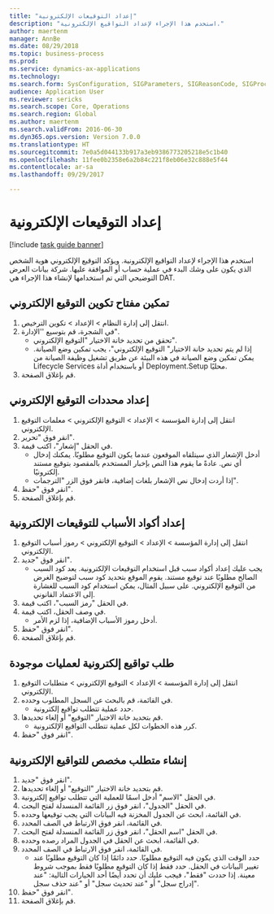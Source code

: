 ```yaml
--- 
title: "إعداد التوقيعات الإلكترونية"
description: "استخدم هذا الإجراء لإعداد التواقيع الإلكترونية."
author: maertenm
manager: AnnBe
ms.date: 08/29/2018
ms.topic: business-process
ms.prod: 
ms.service: dynamics-ax-applications
ms.technology: 
ms.search.form: SysConfiguration, SIGParameters, SIGReasonCode, SIGProcSetup
audience: Application User
ms.reviewer: sericks
ms.search.scope: Core, Operations
ms.search.region: Global
ms.author: maertenm
ms.search.validFrom: 2016-06-30
ms.dyn365.ops.version: Version 7.0.0
ms.translationtype: HT
ms.sourcegitcommit: 7e0a5d044133b917a3eb9386773205218e5c1b40
ms.openlocfilehash: 11fee0b2358e6a2b84c221f8eb06e32c888e5f44
ms.contentlocale: ar-sa
ms.lasthandoff: 09/29/2017

---
```

# <a name="set-up-electronic-signatures"></a>إعداد التوقيعات الإلكترونية

[!include [task guide banner](../../includes/task-guide-banner.md)]

استخدم هذا الإجراء لإعداد التواقيع الإلكترونية. ويؤكد التوقيع الإلكتروني هوية الشخص الذي يكون على وشك البدء في عملية حساب أو الموافقة عليها. شركة بيانات العرض التوضيحي التي تم استخدامها لإنشاء هذا الإجراء هي DAT.


## <a name="enable-the-electronic-signature-configuration-key"></a>تمكين مفتاح تكوين التوقيع الإلكتروني
1. انتقل إلى إدارة النظام > الإعداد > تكوين الترخيص.
2. في الشجرة، قم بتوسيع ''الإدارة".
    * تحقق من تحديد خانة الاختيار "التوقيع الإلكتروني".  
    * إذا لم يتم تحديد خانة الاختيار" التوقيع الإلكتروني"، يجب تمكين وضع الصيانة. يمكن تمكين وضع الصيانة في هذه البيئة عن طريق تشغيل وظيفة الصيانة من Lifecycle Services أو باستخدام أداة Deployment.Setup محليًا.  
3. قم بإغلاق الصفحة.

## <a name="set-up-electronic-signature-parameters"></a>إعداد محددات التوقيع الإلكتروني
1. انتقل إلى إدارة المؤسسة > الإعداد > التوقيع الإلكتروني > معلمات التوقيع الإلكتروني.
2. انقر فوق "تحرير".
3. في الحقل "إشعار"، اكتب قيمة.
    * أدخل الإشعار الذي سيتلقاه الموقعون عندما يكون التوقيع مطلوبًا. يمكنك إدخال أي نص. عادةً ما يقوم هذا النص بإخبار المستخدم بالمقصود بتوقيع مستند إلكترونيًا.  
    * إذا أردت إدخال نص الإشعار بلغات إضافية، فانقر فوق الزر "الترجمات".  
4. انقر فوق "حفظ".
5. قم بإغلاق الصفحة.

## <a name="set-up-reason-codes-for-electronic-signatures"></a>إعداد أكواد الأسباب للتوقيعات الإلكترونية
1. انتقل إلى إدارة المؤسسة > الإعداد > التوقيع الإلكتروني > رموز أسباب التوقيع الإلكتروني.
2. انقر فوق "جديد".
    * يجب عليك إعداد أكواد سبب قبل استخدام التوقيعات الإلكترونية. يعد كود السبب الصالح مطلوبًا عند توقيع مستند.     يقوم الموقع بتحديد كود سبب لتوضيح الغرض من التوقيع الإلكتروني. على سبيل المثال، يمكن استخدام كود السبب للغشارة إلى الاعتماد القانوني.  
3. في الحقل "رمز السبب"، اكتب قيمة.
4. في وصف الحقل، اكتب قيمة.
    * أدخل رموز الأسباب الإضافية، إذا لزم الأمر.  
5. انقر فوق "حفظ".
6. قم بإغلاق الصفحة.

## <a name="require-electronic-signatures-for-existing-processes"></a>طلب تواقيع إلكترونية لعمليات موجودة
1. انتقل إلى إدارة المؤسسة > الإعداد > التوقيع الإلكتروني > متطلبات التوقيع الإلكتروني.
2. في القائمة، قم بالبحث عن السجل المطلوب وحدده.
    * حدد عملية تتطلب تواقيع إلكترونية.  
3. قم بتحديد خانة الاختيار "التوقيع" أو إلغاء تحديدها.
    * كرر هذه الخطوات لكل عملية تتطلب التواقيع الإلكترونية.  
4. انقر فوق "حفظ".

## <a name="create-a-custom-requirement-for-electronic-signatures"></a>إنشاء متطلب مخصص للتواقيع الإلكترونية
1. انقر فوق "جديد".
2. قم بتحديد خانة الاختيار "التوقيع" أو إلغاء تحديدها.
3. في الحقل "الاسم" أدخل اسمًا للعملية التي تتطلب تواقيع إلكترونية.
4. في الحقل "الجدول"، انقر فوق زر القائمة المنسدلة لفتح البحث.
5. في القائمة، ابحث عن الجدول المخزنة فيه البيانات التي يجب توقيعها وحدده.
6. في القائمة، انقر فوق الارتباط في الصف المحدد.
7. في الحقل "اسم الحقل"، انقر فوق زر القائمة المنسدلة لفتح البحث.
8. في القائمة، ابحث عن الحقل في الجدول المراد رصده وحدده.
9. في القائمة، انقر فوق الارتباط في الصف المحدد.
    * حدد الوقت الذي يكون فيه التوقيع مطلوبًا.     حدد دائمًا إذا كان التوقيع مطلوبًا عند تغيير البيانات في الحقل.     حدد فقط إذا كان التوقيع مطلوبًا فقط بموجب شروط معينة.‬ إذا حددت "فقط"، فيجب عليك أن تحدد أيضًا أحد الخيارات التالية: "عند إدراج سجل" أو "عند تحديث سجل" أو "عند حذف سجل".‬  
10. انقر فوق "حفظ".
11. قم بإغلاق الصفحة.


